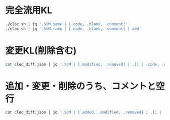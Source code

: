 # 完全流用KL

```bash
./cloc.sh | jq '.SUM.same | [.code, .blank, .comment]'
./cloc.sh | jq '.SUM.same | [.code, .blank, .comment] | add'
```

# 変更KL(削除含む)

```bash
cat cloc_diff.json | jq '.SUM | [.modified, .removed] | .[] | .code, .comment, .blank ' | awk '{s+=$1} END {print s}'
```

# 追加・変更・削除のうち、コメントと空行

```bash
cat cloc_diff.json | jq '.SUM | [.added, .modified, .removed] | .[] | .comment, .blank' | awk '{s+=$1} END {print s}'
```


